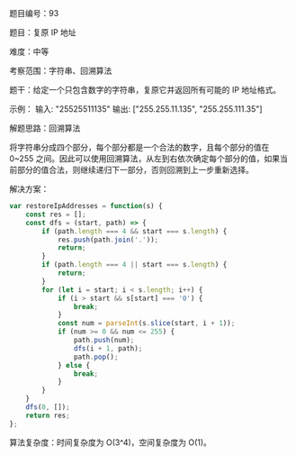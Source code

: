 题目编号：93

题目：复原 IP 地址

难度：中等

考察范围：字符串、回溯算法

题干：给定一个只包含数字的字符串，复原它并返回所有可能的 IP 地址格式。

示例：
输入: "25525511135"
输出: ["255.255.11.135", "255.255.111.35"]

解题思路：回溯算法

将字符串分成四个部分，每个部分都是一个合法的数字，且每个部分的值在 0~255 之间。因此可以使用回溯算法，从左到右依次确定每个部分的值，如果当前部分的值合法，则继续递归下一部分，否则回溯到上一步重新选择。

解决方案：

```javascript
var restoreIpAddresses = function(s) {
    const res = [];
    const dfs = (start, path) => {
        if (path.length === 4 && start === s.length) {
            res.push(path.join('.'));
            return;
        }
        if (path.length === 4 || start === s.length) {
            return;
        }
        for (let i = start; i < s.length; i++) {
            if (i > start && s[start] === '0') {
                break;
            }
            const num = parseInt(s.slice(start, i + 1));
            if (num >= 0 && num <= 255) {
                path.push(num);
                dfs(i + 1, path);
                path.pop();
            } else {
                break;
            }
        }
    }
    dfs(0, []);
    return res;
};
```

算法复杂度：时间复杂度为 O(3^4)，空间复杂度为 O(1)。